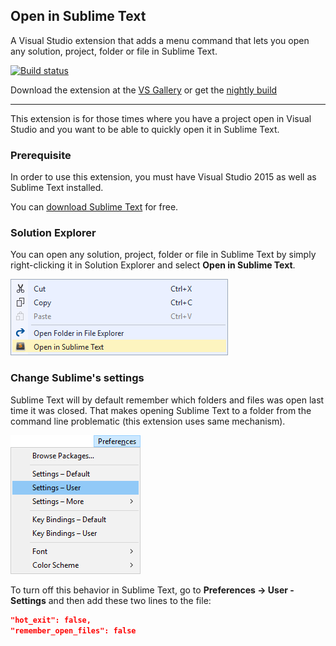 ## Open in Sublime Text
A Visual Studio extension that adds a menu command that
lets you open any solution, project, folder or file in
Sublime Text.

[![Build status](https://ci.appveyor.com/api/projects/status/k8f8ny0jxq2h53wr?svg=true)](https://ci.appveyor.com/project/madskristensen/openinsublimetext)

Download the extension at the
[VS Gallery](https://visualstudiogallery.msdn.microsoft.com/384892a5-7b67-42f2-b7de-574ef254a02a)
or get the
[nightly build](http://vsixgallery.com/extension/2925bbf7-d48b-4abd-83dc-1cd711d9b9ba/)

------------------------------------

This extension is for those times where you have a project
open in Visual Studio and you want to be able to quickly
open it in Sublime Text.

### Prerequisite
In order to use this extension, you must have Visual
Studio 2015 as well as Sublime Text installed.

You can
[download Sublime Text](http://www.sublimetext.com/)
for free.

### Solution Explorer
You can open any solution, project, folder or file in
Sublime Text by simply right-clicking it in Solution
Explorer and select
**Open in Sublime Text**.

![Context menu](art/context-menu.png)

### Change Sublime's settings
Sublime Text will by default remember which folders and
files was open last time it was closed. That makes opening
Sublime Text to a folder from the command line
problematic (this extension uses same mechanism).

![Sublime Text Preferences](art/preferences.png)

To turn off this behavior in Sublime Text, go to
**Preferences -> User - Settings** and then add these two lines to the file:

```json
"hot_exit": false,
"remember_open_files": false
```
